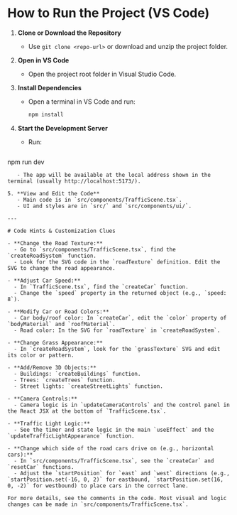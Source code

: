 # How to Run the Project (VS Code)

1. **Clone or Download the Repository**
   - Use `git clone <repo-url>` or download and unzip the project folder.

2. **Open in VS Code**
   - Open the project root folder in Visual Studio Code.

3. **Install Dependencies**
   - Open a terminal in VS Code and run:
     ```bash
     npm install
     ```

4. **Start the Development Server**
   - Run:
     ```bash
npm run dev
```
   - The app will be available at the local address shown in the terminal (usually http://localhost:5173/).

5. **View and Edit the Code**
   - Main code is in `src/components/TrafficScene.tsx`.
   - UI and styles are in `src/` and `src/components/ui/`.

---

# Code Hints & Customization Clues

- **Change the Road Texture:**
  - Go to `src/components/TrafficScene.tsx`, find the `createRoadSystem` function.
  - Look for the SVG code in the `roadTexture` definition. Edit the SVG to change the road appearance.

- **Adjust Car Speed:**
  - In `TrafficScene.tsx`, find the `createCar` function.
  - Change the `speed` property in the returned object (e.g., `speed: 8`).

- **Modify Car or Road Colors:**
  - Car body/roof color: In `createCar`, edit the `color` property of `bodyMaterial` and `roofMaterial`.
  - Road color: In the SVG for `roadTexture` in `createRoadSystem`.

- **Change Grass Appearance:**
  - In `createRoadSystem`, look for the `grassTexture` SVG and edit its color or pattern.

- **Add/Remove 3D Objects:**
  - Buildings: `createBuildings` function.
  - Trees: `createTrees` function.
  - Street lights: `createStreetLights` function.

- **Camera Controls:**
  - Camera logic is in `updateCameraControls` and the control panel in the React JSX at the bottom of `TrafficScene.tsx`.

- **Traffic Light Logic:**
  - See the timer and state logic in the main `useEffect` and the `updateTrafficLightAppearance` function.

- **Change which side of the road cars drive on (e.g., horizontal cars):**
  - In `src/components/TrafficScene.tsx`, see the `createCar` and `resetCar` functions.
  - Adjust the `startPosition` for `east` and `west` directions (e.g., `startPosition.set(-16, 0, 2)` for eastbound, `startPosition.set(16, 0, -2)` for westbound) to place cars in the correct lane.

For more details, see the comments in the code. Most visual and logic changes can be made in `src/components/TrafficScene.tsx`.
